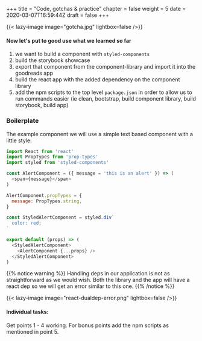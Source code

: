 +++
title = "Code, gotchas & practice"
chapter = false
weight = 5
date = 2020-03-07T16:59:44Z
draft = false
+++

{{< lazy-image image="gotcha.jpg" lightbox=false />}}

#### Now let's put to good use what we learned so far

1. we want to build a component with `styled-components`
2. build the storybook showcase
3. export that component from the component-library and import it into the goodreads app
4. build the react app with the added dependency on the component library
5. add the npm scripts to the top level `package.json` in order to allow us to run commands easier (ie clean, bootstrap,
   build component library, build storybook, build app)

### Boilerplate

The example component we will use a simple text based component with a little style:

```javascript
import React from 'react'
import PropTypes from 'prop-types'
import styled from 'styled-components'

const AlertComponent = ({ message = 'this is an alert' }) => (
  <span>{message}</span>
)

AlertComponent.propTypes = {
  message: PropTypes.string,
}

const StyledAlertComponent = styled.div`
  color: red;
`

export default (props) => (
  <StyledAlertComponent>
    <AlertComponent {...props} />
  </StyledAlertComponent>
)
```

{{% notice warning %}}
Handling deps in our application is not as straightforward as we would wish. Both
the library and the app will have a react dep so we will get an error similar to this one.
{{% /notice %}}

{{< lazy-image image="react-dualdep-error.png" lightbox=false />}}

#### Individual tasks:

Get points 1 - 4 working. For bonus points add the npm scripts as mentioned in point 5.
